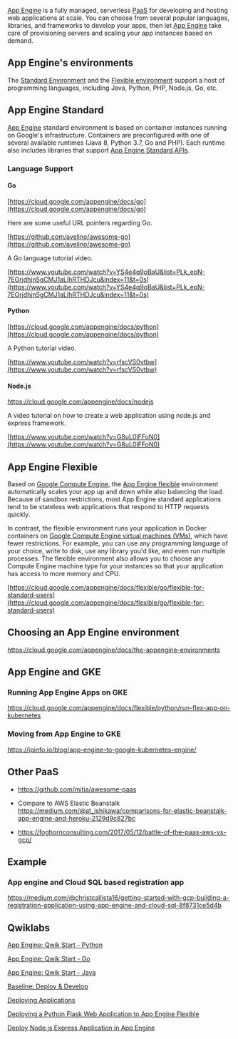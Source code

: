 
[App Engine](https://cloud.google.com/appengine)  is a fully managed, serverless [PaaS](PaaS) for developing and hosting web applications at scale. You can choose from several popular languages, libraries, and frameworks to develop your apps, then let [App Engine](https://en.wikipedia.org/wiki/Google_App_Engine) take care of provisioning servers and scaling your app instances based on demand.


## App Engine's environments

The [Standard Environment](https://cloud.google.com/appengine/docs/about-the-standard-environment) and the [Flexible environment](https://cloud.google.com/appengine/docs/flexible/)  support a host of programming languages, including Java, Python, PHP, Node.js, Go, etc. 








## App Engine Standard

[App Engine](https://www.youtube.com/watch?v=2PRciDpqpko) standard environment is based on container instances running on Google's infrastructure. Containers are preconfigured with one of several available runtimes (Java 8, Python 3.7, Go and PHP). Each runtime also includes libraries that support [App Engine Standard APIs](https://cloud.google.com/appengine/docs/about-the-standard-environment#index_of_features).  





### Language Support


#### Go

[https://cloud.google.com/appengine/docs/go](https://cloud.google.com/appengine/docs/go)

Here are some useful URL pointers regarding Go.

[https://github.com/avelino/awesome-go](https://github.com/avelino/awesome-go)

A Go language tutorial video.

[https://www.youtube.com/watch?v=YS4e4q9oBaU&list=PLk_epN-7EGrjdhjn5gCMJ1aLIhRTHDJcu&index=11&t=0s](https://www.youtube.com/watch?v=YS4e4q9oBaU&list=PLk_epN-7EGrjdhjn5gCMJ1aLIhRTHDJcu&index=11&t=0s)


#### Python

[https://cloud.google.com/appengine/docs/python](https://cloud.google.com/appengine/docs/python)

A Python tutorial video.

[https://www.youtube.com/watch?v=rfscVS0vtbw](https://www.youtube.com/watch?v=rfscVS0vtbw)


#### Node.js

https://cloud.google.com/appengine/docs/nodejs

A video tutorial on how to create a web application using node.js and express framework.

[https://www.youtube.com/watch?v=G8uL0lFFoN0](https://www.youtube.com/watch?v=G8uL0lFFoN0)


## App Engine Flexible

Based on [Google Compute Engine](https://cloud.google.com/compute), the [App Engine flexible](https://cloud.google.com/appengine/docs/flexible/) environment automatically scales your app up and down while also balancing the load. Because of sandbox restrictions, most App Engine standard applications tend to be stateless web applications that respond to HTTP requests quickly.

In contrast, the flexible environment runs your application in Docker containers on [Google Compute Engine virtual machines (VMs)](https://cloud.google.com/compute/docs/instances), which have fewer restrictions. For example, you can use any programming language of your choice, write to disk, use any library you'd like, and even run multiple processes. The flexible environment also allows you to choose any Compute Engine machine type for your instances so that your application has access to more memory and CPU.

[https://cloud.google.com/appengine/docs/flexible/go/flexible-for-standard-users](https://cloud.google.com/appengine/docs/flexible/go/flexible-for-standard-users)


## Choosing an App Engine environment

https://cloud.google.com/appengine/docs/the-appengine-environments

## App Engine and GKE

### Running App Engine Apps on GKE


https://cloud.google.com/appengine/docs/flexible/python/run-flex-app-on-kubernetes

### Moving from App Engine to GKE

https://ipinfo.io/blog/app-engine-to-google-kubernetes-engine/

## Other PaaS

- https://github.com/mitja/awesome-paas

- Compare to AWS Elastic Beanstalk 
https://medium.com/@at_ishikawa/comparisons-for-elastic-beanstalk-app-engine-and-heroku-2129d9c827bc

- https://foghornconsulting.com/2017/05/12/battle-of-the-paas-aws-vs-gcp/


## Example

### App engine and Cloud SQL based registration app

https://medium.com/@christcallista16/getting-started-with-gcp-building-a-registration-application-using-app-engine-and-cloud-sql-8f8731ce5d4b


## Qwiklabs


[App Engine: Qwik Start - Python](https://www.qwiklabs.com/focuses/1014?catalog_rank=%7B%22rank%22%3A19%2C%22num_filters%22%3A0%2C%22has_search%22%3Atrue%7D&parent=catalog&search_id=7467964)

[App Engine: Qwik Start - Go](https://www.qwiklabs.com/focuses/2754?catalog_rank=%7B%22rank%22%3A14%2C%22num_filters%22%3A0%2C%22has_search%22%3Atrue%7D&parent=catalog&search_id=7467964)

[App Engine: Qwik Start - Java](https://www.qwiklabs.com/focuses/951?parent=catalog)


[Baseline: Deploy & Develop](https://www.qwiklabs.com/quests/37?catalog_rank=%7B%22rank%22%3A4%2C%22num_filters%22%3A0%2C%22has_search%22%3Atrue%7D&search_id=7467936)


[Deploying Applications](https://www.qwiklabs.com/quests/26?catalog_rank=%7B%22rank%22%3A3%2C%22num_filters%22%3A0%2C%22has_search%22%3Atrue%7D&search_id=7467936)


[Deploying a Python Flask Web Application to App Engine Flexible](https://www.qwiklabs.com/focuses/3339?catalog_rank=%7B%22rank%22%3A24%2C%22num_filters%22%3A0%2C%22has_search%22%3Atrue%7D&parent=catalog&search_id=7467972)


[Deploy Node.js Express Application in App Engine](https://www.qwiklabs.com/focuses/3340?catalog_rank=%7B%22rank%22%3A21%2C%22num_filters%22%3A0%2C%22has_search%22%3Atrue%7D&parent=catalog&search_id=7467972)
